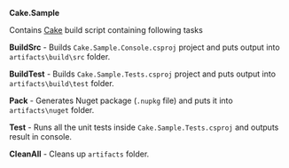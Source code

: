 **Cake.Sample**

Contains [Cake](https://cakebuild.net/) build script containing following tasks

**BuildSrc** - Builds `Cake.Sample.Console.csproj` project and puts output into `artifacts\build\src` folder.

**BuildTest** - Builds `Cake.Sample.Tests.csproj` project and puts output into `artifacts\build\test` folder.

**Pack** - Generates Nuget package (`.nupkg` file) and puts it into `artifacts\nuget` folder.

**Test** - Runs all the unit tests inside `Cake.Sample.Tests.csproj` and outputs result in console.

**CleanAll** - Cleans up `artifacts` folder.
